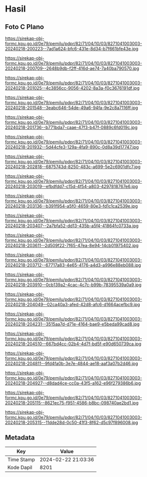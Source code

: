 # Hasil

## Foto C Plano

https://sirekap-obj-formc.kpu.go.id/0e79/pemilu/pdpr/82/71/04/10/03/8271041003003-20240218-200223--7ad1a624-bfc6-431e-8d34-b7f661bfe43e.jpg

https://sirekap-obj-formc.kpu.go.id/0e79/pemilu/pdpr/82/71/04/10/03/8271041003003-20240218-200709--2648b9db-f2ff-416d-ae74-7a40ba790570.jpg

https://sirekap-obj-formc.kpu.go.id/0e79/pemilu/pdpr/82/71/04/10/03/8271041003003-20240218-201025--4c3856cc-9056-4202-8a3a-f0c3676191df.jpg

https://sirekap-obj-formc.kpu.go.id/0e79/pemilu/pdpr/82/71/04/10/03/8271041003003-20240218-201548--3eabc646-54de-49a6-94fa-9e2c8a7116ff.jpg

https://sirekap-obj-formc.kpu.go.id/0e79/pemilu/pdpr/82/71/04/10/03/8271041003003-20240218-201736--b771bda7-caae-47f3-b47f-0889c6fd019c.jpg

https://sirekap-obj-formc.kpu.go.id/0e79/pemilu/pdpr/82/71/04/10/03/8271041003003-20240218-201932--5d44cfe3-129a-4fa9-890c-0d8a39d17747.jpg

https://sirekap-obj-formc.kpu.go.id/0e79/pemilu/pdpr/82/71/04/10/03/8271041003003-20240218-202818--6875743d-8250-483c-a699-5e2c6901dfc7.jpg

https://sirekap-obj-formc.kpu.go.id/0e79/pemilu/pdpr/82/71/04/10/03/8271041003003-20240218-203019--efbdfdd7-c15d-4f54-a803-4297818767e6.jpg

https://sirekap-obj-formc.kpu.go.id/0e79/pemilu/pdpr/82/71/04/10/03/8271041003003-20240218-203136--b391f954-a5f0-4659-80e3-fd1c1ca2539e.jpg

https://sirekap-obj-formc.kpu.go.id/0e79/pemilu/pdpr/82/71/04/10/03/8271041003003-20240218-203407--2a7bfa52-dd13-435b-a5f4-41864fc0733a.jpg

https://sirekap-obj-formc.kpu.go.id/0e79/pemilu/pdpr/82/71/04/10/03/8271041003003-20240218-203611--2d509f22-7f65-47ea-8e94-14cb01975402.jpg

https://sirekap-obj-formc.kpu.go.id/0e79/pemilu/pdpr/82/71/04/10/03/8271041003003-20240218-203712--67717a83-4e65-4176-a4d3-a996e88eb088.jpg

https://sirekap-obj-formc.kpu.go.id/0e79/pemilu/pdpr/82/71/04/10/03/8271041003003-20240218-203910--0cb139a2-4cac-4c7c-b99b-78395539a0a9.jpg

https://sirekap-obj-formc.kpu.go.id/0e79/pemilu/pdpr/82/71/04/10/03/8271041003003-20240218-204049--02ca40a3-afed-42d8-afc6-d1664acefbc9.jpg

https://sirekap-obj-formc.kpu.go.id/0e79/pemilu/pdpr/82/71/04/10/03/8271041003003-20240218-204231--3515aa7d-d71e-4164-bae9-e5beda99cad8.jpg

https://sirekap-obj-formc.kpu.go.id/0e79/pemilu/pdpr/82/71/04/10/03/8271041003003-20240218-204510--667bd4cc-02b4-4d7f-bd5f-e90d650739ca.jpg

https://sirekap-obj-formc.kpu.go.id/0e79/pemilu/pdpr/82/71/04/10/03/8271041003003-20240218-204811--9fd4fa0b-3e7e-4844-ae18-aaf3a07b2d46.jpg

https://sirekap-obj-formc.kpu.go.id/0e79/pemilu/pdpr/82/71/04/10/03/8271041003003-20240218-204927--d8dad4ce-cc0a-43f5-a162-e96f279386b6.jpg

https://sirekap-obj-formc.kpu.go.id/0e79/pemilu/pdpr/82/71/04/10/03/8271041003003-20240218-205115--8621ec75-f951-4586-b8bc-098740ae2bd1.jpg

https://sirekap-obj-formc.kpu.go.id/0e79/pemilu/pdpr/82/71/04/10/03/8271041003003-20240218-205315--11dde28d-0c50-41f3-8f62-d5c97f896008.jpg


## Metadata

| Key        | Value               |
| ---------- | ------------------- |
| Time Stamp | 2024-02-22 21:03:36 |
| Kode Dapil | 8201                |




